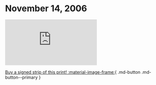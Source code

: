 # November 14, 2006

![](https://www.achewood.com/comic.php?date=11142006)

[Buy a signed strip of this print! :material-image-frame:](https://achewood-holiday-pop-up.myshopify.com/products/strip#11142006){ .md-button .md-button--primary }
